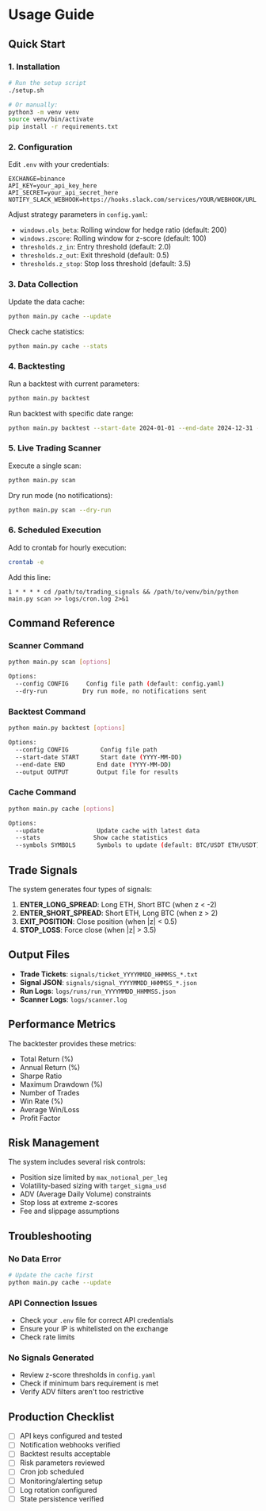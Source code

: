 # Usage Guide

## Quick Start

### 1. Installation

```bash
# Run the setup script
./setup.sh

# Or manually:
python3 -m venv venv
source venv/bin/activate
pip install -r requirements.txt
```

### 2. Configuration

Edit `.env` with your credentials:
```
EXCHANGE=binance
API_KEY=your_api_key_here
API_SECRET=your_api_secret_here
NOTIFY_SLACK_WEBHOOK=https://hooks.slack.com/services/YOUR/WEBHOOK/URL
```

Adjust strategy parameters in `config.yaml`:
- `windows.ols_beta`: Rolling window for hedge ratio (default: 200)
- `windows.zscore`: Rolling window for z-score (default: 100)
- `thresholds.z_in`: Entry threshold (default: 2.0)
- `thresholds.z_out`: Exit threshold (default: 0.5)
- `thresholds.z_stop`: Stop loss threshold (default: 3.5)

### 3. Data Collection

Update the data cache:
```bash
python main.py cache --update
```

Check cache statistics:
```bash
python main.py cache --stats
```

### 4. Backtesting

Run a backtest with current parameters:
```bash
python main.py backtest
```

Run backtest with specific date range:
```bash
python main.py backtest --start-date 2024-01-01 --end-date 2024-12-31 --output results/backtest.json
```

### 5. Live Trading Scanner

Execute a single scan:
```bash
python main.py scan
```

Dry run mode (no notifications):
```bash
python main.py scan --dry-run
```

### 6. Scheduled Execution

Add to crontab for hourly execution:
```bash
crontab -e
```

Add this line:
```
1 * * * * cd /path/to/trading_signals && /path/to/venv/bin/python main.py scan >> logs/cron.log 2>&1
```

## Command Reference

### Scanner Command
```bash
python main.py scan [options]

Options:
  --config CONFIG     Config file path (default: config.yaml)
  --dry-run          Dry run mode, no notifications sent
```

### Backtest Command
```bash
python main.py backtest [options]

Options:
  --config CONFIG         Config file path
  --start-date START      Start date (YYYY-MM-DD)
  --end-date END         End date (YYYY-MM-DD)
  --output OUTPUT        Output file for results
```

### Cache Command
```bash
python main.py cache [options]

Options:
  --update               Update cache with latest data
  --stats               Show cache statistics
  --symbols SYMBOLS      Symbols to update (default: BTC/USDT ETH/USDT)
```

## Trade Signals

The system generates four types of signals:

1. **ENTER_LONG_SPREAD**: Long ETH, Short BTC (when z < -2)
2. **ENTER_SHORT_SPREAD**: Short ETH, Long BTC (when z > 2)
3. **EXIT_POSITION**: Close position (when |z| < 0.5)
4. **STOP_LOSS**: Force close (when |z| > 3.5)

## Output Files

- **Trade Tickets**: `signals/ticket_YYYYMMDD_HHMMSS_*.txt`
- **Signal JSON**: `signals/signal_YYYYMMDD_HHMMSS_*.json`
- **Run Logs**: `logs/runs/run_YYYYMMDD_HHMMSS.json`
- **Scanner Logs**: `logs/scanner.log`

## Performance Metrics

The backtester provides these metrics:
- Total Return (%)
- Annual Return (%)
- Sharpe Ratio
- Maximum Drawdown (%)
- Number of Trades
- Win Rate (%)
- Average Win/Loss
- Profit Factor

## Risk Management

The system includes several risk controls:
- Position size limited by `max_notional_per_leg`
- Volatility-based sizing with `target_sigma_usd`
- ADV (Average Daily Volume) constraints
- Stop loss at extreme z-scores
- Fee and slippage assumptions

## Troubleshooting

### No Data Error
```bash
# Update the cache first
python main.py cache --update
```

### API Connection Issues
- Check your `.env` file for correct API credentials
- Ensure your IP is whitelisted on the exchange
- Check rate limits

### No Signals Generated
- Review z-score thresholds in `config.yaml`
- Check if minimum bars requirement is met
- Verify ADV filters aren't too restrictive

## Production Checklist

- [ ] API keys configured and tested
- [ ] Notification webhooks verified
- [ ] Backtest results acceptable
- [ ] Risk parameters reviewed
- [ ] Cron job scheduled
- [ ] Monitoring/alerting setup
- [ ] Log rotation configured
- [ ] State persistence verified